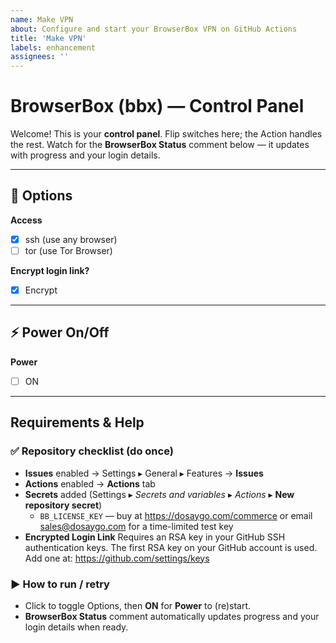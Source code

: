 ```yaml
---
name: Make VPN
about: Configure and start your BrowserBox VPN on GitHub Actions
title: 'Make VPN'
labels: enhancement
assignees: ''
---
```


# BrowserBox (bbx) — Control Panel

Welcome! This is your **control panel**. Flip switches here; the Action handles the rest.
Watch for the **BrowserBox Status** comment below — it updates with progress and your login details.

---

## 🔧 Options

**Access**
- [x] ssh (use any browser)
- [ ] tor (use Tor Browser)

**Encrypt login link?** 
- [x] Encrypt                

---

## ⚡ Power On/Off

**Power**
- [ ] ON                     <!-- checked = start/run; uncheck to stop/prevent new runs -->

---

## Requirements & Help

### ✅ Repository checklist (do once)
- **Issues** enabled → Settings ▸ General ▸ Features → **Issues**
- **Actions** enabled → **Actions** tab
- **Secrets** added (Settings ▸ *Secrets and variables* ▸ *Actions* ▸ **New repository secret**)
  - `BB_LICENSE_KEY` — buy at https://dosaygo.com/commerce or email sales@dosaygo.com for a time-limited test key
- **Encrypted Login Link** Requires an RSA key in your GitHub SSH authentication keys. The first RSA key on your GitHub account is used. 
Add one at: https://github.com/settings/keys


### ▶️ How to run / retry
- Click to toggle Options, then **ON** for **Power** to (re)start.
- **BrowserBox Status** comment automatically updates progress and your login details when ready.

